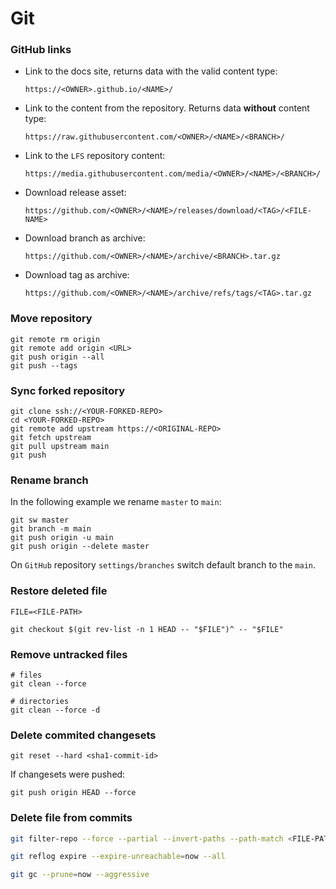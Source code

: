 # Git

### GitHub links

-   Link to the docs site, returns data with the valid content type:

    ```text
    https://<OWNER>.github.io/<NAME>/
    ```

-   Link to the content from the repository. Returns data **without** content type:

    ```text
    https://raw.githubusercontent.com/<OWNER>/<NAME>/<BRANCH>/
    ```

-   Link to the `LFS` repository content:

    ```text
    https://media.githubusercontent.com/media/<OWNER>/<NAME>/<BRANCH>/
    ```

-   Download release asset:

    ```text
    https://github.com/<OWNER>/<NAME>/releases/download/<TAG>/<FILE-NAME>
    ```

-   Download branch as archive:

    ```text
    https://github.com/<OWNER>/<NAME>/archive/<BRANCH>.tar.gz
    ```

-   Download tag as archive:

    ```text
    https://github.com/<OWNER>/<NAME>/archive/refs/tags/<TAG>.tar.gz
    ```

### Move repository

```shell
git remote rm origin
git remote add origin <URL>
git push origin --all
git push --tags
```

### Sync forked repository

```shell
git clone ssh://<YOUR-FORKED-REPO>
cd <YOUR-FORKED-REPO>
git remote add upstream https://<ORIGINAL-REPO>
git fetch upstream
git pull upstream main
git push

```

### Rename branch

In the following example we rename `master` to `main`:

```shell
git sw master
git branch -m main
git push origin -u main
git push origin --delete master
```

On `GitHub` repository `settings/branches` switch default branch to the `main`.

### Restore deleted file

```shell
FILE=<FILE-PATH>

git checkout $(git rev-list -n 1 HEAD -- "$FILE")^ -- "$FILE"
```

### Remove untracked files

```shell
# files
git clean --force

# directories
git clean --force -d
```

### Delete commited changesets

```shell
git reset --hard <sha1-commit-id>
```

If changesets were pushed:

```shell
git push origin HEAD --force
```

### Delete file from commits

```sh
git filter-repo --force --partial --invert-paths --path-match <FILE-PATH>

git reflog expire --expire-unreachable=now --all

git gc --prune=now --aggressive
```

